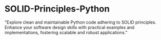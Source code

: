 # SOLID-Principles-Python
"Explore clean and maintainable Python code adhering to SOLID principles. Enhance your software design skills with practical examples and implementations, fostering scalable and robust applications."
